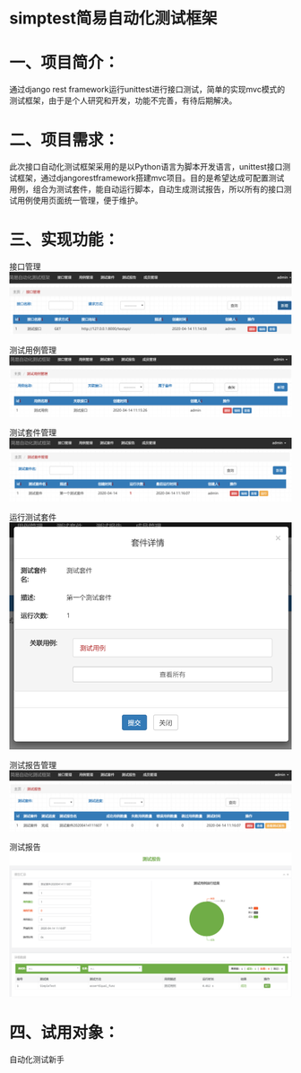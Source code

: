 # simptest简易自动化测试框架

# 一、项目简介：
通过django rest framework运行unittest进行接口测试，简单的实现mvc模式的测试框架，由于是个人研究和开发，功能不完善，有待后期解决。

# 二、项目需求：
此次接口自动化测试框架采用的是以Python语言为脚本开发语言，unittest接口测试框架，通过djangorestframework搭建mvc项目。目的是希望达成可配置测试用例，组合为测试套件，能自动运行脚本，自动生成测试报告，所以所有的接口测试用例使用页面统一管理，便于维护。

# 三、实现功能：
接口管理  
![接口管理](https://github.com/zhujun6538/simptestframework/blob/master/mytestproj/data/img/trf1.png)  

测试用例管理
![测试用例管理](https://github.com/zhujun6538/simptestframework/blob/master/mytestproj/data/img/trf2.png) 

测试套件管理
![测试用例管理](https://github.com/zhujun6538/simptestframework/blob/master/mytestproj/data/img/trf3.png) 

运行测试套件
![测试用例管理](https://github.com/zhujun6538/simptestframework/blob/master/mytestproj/data/img/run.png) 

测试报告管理
![测试用例管理](https://github.com/zhujun6538/simptestframework/blob/master/mytestproj/data/img/trf4.png) 

测试报告
![测试用例管理](https://github.com/zhujun6538/simptestframework/blob/master/mytestproj/data/img/csbg.png) 

# 四、试用对象：
自动化测试新手






